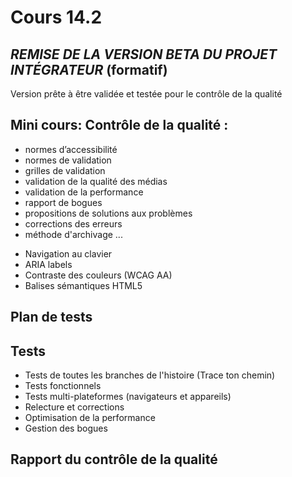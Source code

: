 # Cours 14.2

## *REMISE DE LA VERSION BETA DU PROJET INTÉGRATEUR* (formatif)

Version prête à être validée et testée pour le contrôle de la qualité

## Mini cours: Contrôle de la qualité :

* normes d’accessibilité
* normes de validation
* grilles de validation
* validation de la qualité des médias
* validation de la performance
* rapport de bogues
* propositions de solutions aux problèmes
* corrections des erreurs
* méthode d'archivage
...
- Navigation au clavier
- ARIA labels
- Contraste des couleurs (WCAG AA)
- Balises sémantiques HTML5

## Plan de tests

## Tests

- Tests de toutes les branches de l'histoire (Trace ton chemin)
- Tests fonctionnels
- Tests multi-plateformes (navigateurs et appareils)
- Relecture et corrections
- Optimisation de la performance
- Gestion des bogues

## Rapport du contrôle de la qualité

